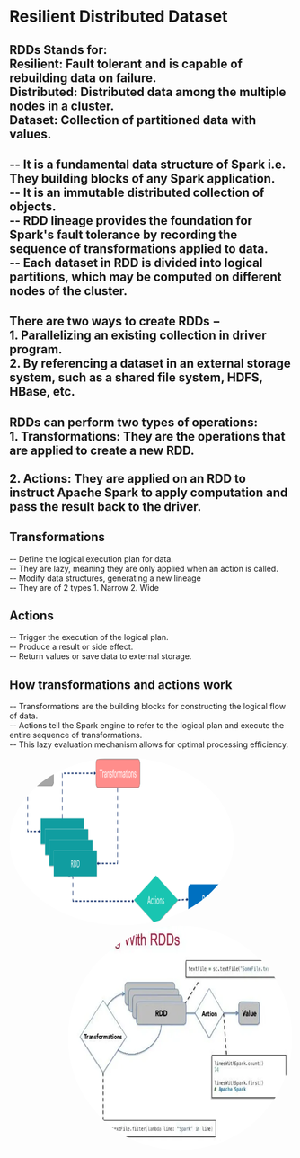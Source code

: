 # Resilient Distributed Dataset

RDDs Stands for:<br>
Resilient: Fault tolerant and is capable of rebuilding data on failure.<br>
Distributed: Distributed data among the multiple nodes in a cluster.<br>
Dataset: Collection of partitioned data with values.<br>
--

-- It is a fundamental data structure of Spark i.e. They building blocks of any Spark application. <br>
-- It is an immutable distributed collection of objects. <br>
-- RDD lineage provides the foundation for Spark's fault tolerance by recording the sequence of transformations applied to data. <br>
-- Each dataset in RDD is divided into logical partitions, which may be computed on different nodes of the cluster. <br>
--

There are two ways to create RDDs − <br>
    1. Parallelizing an existing collection in driver program.<br> 
    2. By referencing a dataset in an external storage system, such as a shared file system, HDFS, HBase, etc.
--

 RDDs can perform two types of operations:<br>
    1. Transformations: They are the operations that are applied to create a new RDD.<br>  
    2. Actions: They are applied on an RDD to instruct Apache Spark to apply computation and pass the result back to the driver.    
--



Transformations 
--
 -- Define the logical execution plan for data. <br>
 -- They are lazy, meaning they are only applied when an action is called. <br>
 -- Modify data structures, generating a new lineage <br>
 -- They are of 2 types  1. Narrow      2. Wide


Actions 
--
 -- Trigger the execution of the logical plan. <br>
 -- Produce a result or side effect. <br>
 -- Return values or save data to external storage. <br>


How transformations and actions work
--
 -- Transformations are the building blocks for constructing the logical flow of data. <br> 
 -- Actions tell the Spark engine to refer to the logical plan and execute the entire sequence of transformations. <br> 
 -- This lazy evaluation mechanism allows for optimal processing efficiency. <br> 

<div align="center">
<img align="left" alt="rdd" src="https://github.com/urja2001/Databricks-Complete-Notes-HandsOn/blob/f0fa4f2faee9687332326fbb98107e0697570ab6/Chapter%200%20-%20Architecture%20of%20Spark/pics/RDD_1.png" width="400" height="300" style="border-radius:50%">
<img align="right" alt="rdd" src="https://github.com/urja2001/Databricks-Complete-Notes-HandsOn/blob/f0fa4f2faee9687332326fbb98107e0697570ab6/Chapter%200%20-%20Architecture%20of%20Spark/pics/RDD_2.png" width="400" height="400" style="border-radius:50%">
</div>
